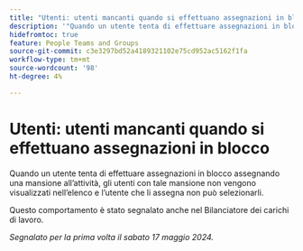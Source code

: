 ```yaml
---
title: "Utenti: utenti mancanti quando si effettuano assegnazioni in blocco"
description: '"Quando un utente tenta di effettuare assegnazioni in blocco e all’attività viene assegnata una mansione, gli utenti con tale mansione non vengono visualizzati nell’elenco e l’utente che li assegna non può selezionarli. ”'
hidefromtoc: true
feature: People Teams and Groups
source-git-commit: c3e3297bd52a4189321102e75cd952ac5162f1fa
workflow-type: tm+mt
source-wordcount: '98'
ht-degree: 4%

---
```



# Utenti: utenti mancanti quando si effettuano assegnazioni in blocco

Quando un utente tenta di effettuare assegnazioni in blocco assegnando una mansione all’attività, gli utenti con tale mansione non vengono visualizzati nell’elenco e l’utente che li assegna non può selezionarli.

Questo comportamento è stato segnalato anche nel Bilanciatore dei carichi di lavoro.

_Segnalato per la prima volta il sabato 17 maggio 2024._
